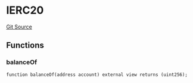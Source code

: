 # IERC20
[Git Source](https://github.com/SyndicateProtocol/metabased-rollup/blob/cced719ff6d4998b665e130eebebe54b39f5cf15/src/sequencing-modules/TokenBalanceSequencingModule.sol)


## Functions
### balanceOf


```solidity
function balanceOf(address account) external view returns (uint256);
```


